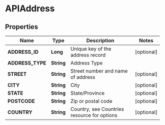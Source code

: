 
# APIAddress

## Properties
Name | Type | Description | Notes
------------ | ------------- | ------------- | -------------
**ADDRESS_ID** | **Long** | Unique key of the address record |  [optional]
**ADDRESS_TYPE** | **String** | Address Type | 
**STREET** | **String** | Street number and name of address |  [optional]
**CITY** | **String** | City |  [optional]
**STATE** | **String** | State/Province |  [optional]
**POSTCODE** | **String** | Zip or postal code |  [optional]
**COUNTRY** | **String** | Country, see Countries resource for options |  [optional]



